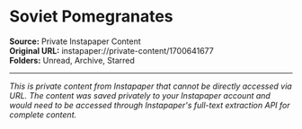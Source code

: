 # Soviet Pomegranates

**Source:** Private Instapaper Content  
**Original URL:** instapaper://private-content/1700641677  
**Folders:** Unread, Archive, Starred  

---

*This is private content from Instapaper that cannot be directly accessed via URL. The content was saved privately to your Instapaper account and would need to be accessed through Instapaper's full-text extraction API for complete content.*